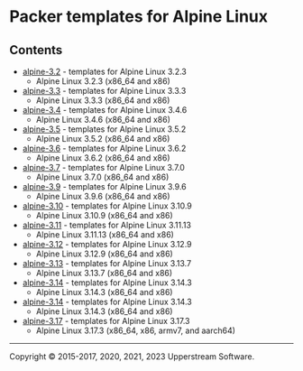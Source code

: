 # Packer templates for Alpine Linux

## Contents

* [alpine-3.2](alpine-3.2/README.mdown) - templates for Alpine Linux 3.2.3
  * Alpine Linux 3.2.3 (x86_64 and x86)
* [alpine-3.3](alpine-3.3/README.mdown) - templates for Alpine Linux 3.3.3
  * Alpine Linux 3.3.3 (x86_64 and x86)
* [alpine-3.4](alpine-3.4/README.mdown) - templates for Alpine Linux 3.4.6
  * Alpine Linux 3.4.6 (x86_64 and x86)
* [alpine-3.5](alpine-3.5/README.mdown) - templates for Alpine Linux 3.5.2
  * Alpine Linux 3.5.2 (x86_64 and x86)
* [alpine-3.6](alpine-3.6/README.mdown) - templates for Alpine Linux 3.6.2
  * Alpine Linux 3.6.2 (x86_64 and x86)
* [alpine-3.7](alpine-3.7/README.mdown) - templates for Alpine Linux 3.7.0
  * Alpine Linux 3.7.0 (x86_64 and x86)
* [alpine-3.9](alpine-3.9/README.mdown) - templates for Alpine Linux 3.9.6
  * Alpine Linux 3.9.6 (x86_64 and x86)
* [alpine-3.10](alpine-3.10/README.mdown) - templates for Alpine Linux 3.10.9
  * Alpine Linux 3.10.9 (x86_64 and x86)
* [alpine-3.11](alpine-3.11/README.mdown) - templates for Alpine Linux 3.11.13
  * Alpine Linux 3.11.13 (x86_64 and x86)
* [alpine-3.12](alpine-3.12/README.mdown) - templates for Alpine Linux 3.12.9
  * Alpine Linux 3.12.9 (x86_64 and x86)
* [alpine-3.13](alpine-3.13/README.mdown) - templates for Alpine Linux 3.13.7
  * Alpine Linux 3.13.7 (x86_64 and x86)
* [alpine-3.14](alpine-3.14/README.mdown) - templates for Alpine Linux 3.14.3
  * Alpine Linux 3.14.3 (x86_64 and x86)
* [alpine-3.14](alpine-3.14/README.mdown) - templates for Alpine Linux 3.14.3
  * Alpine Linux 3.14.3 (x86_64 and x86)
* [alpine-3.17](alpine-3.17/README.mdown) - templates for Alpine Linux 3.17.3
  * Alpine Linux 3.17.3 (x86_64, x86, armv7, and aarch64)

- - -

Copyright &copy; 2015-2017, 2020, 2021, 2023 Upperstream Software.
